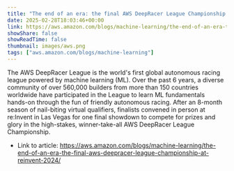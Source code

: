 ```yaml
---
title: "The end of an era: the final AWS DeepRacer League Championship at re:Invent 2024"
date: 2025-02-28T18:03:46+00:00
link: https://aws.amazon.com/blogs/machine-learning/the-end-of-an-era-the-final-aws-deepracer-league-championship-at-reinvent-2024/
showShare: false
showReadTime: false
thumbnail: images/aws.png
tags: ["aws.amazon.com/blogs/machine-learning"]
---
```

The AWS DeepRacer League is the world's first global autonomous racing league powered by machine learning (ML). Over the past 6 years, a diverse community of over 560,000 builders from more than 150 countries worldwide have participated in the League to learn ML fundamentals hands-on through the fun of friendly autonomous racing. After an 8-month season of nail-biting virtual qualifiers, finalists convened in person at re:Invent in Las Vegas for one final showdown to compete for prizes and glory in the high-stakes, winner-take-all AWS DeepRacer League Championship.

- Link to article: https://aws.amazon.com/blogs/machine-learning/the-end-of-an-era-the-final-aws-deepracer-league-championship-at-reinvent-2024/